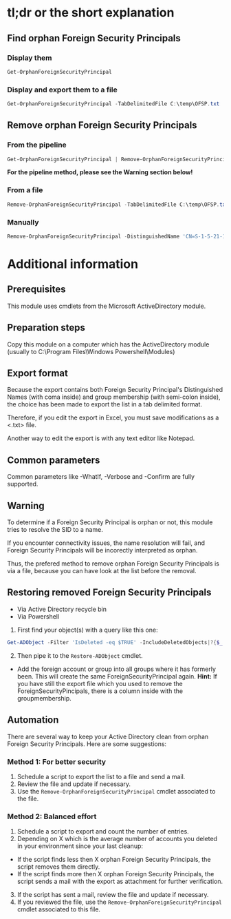 # tl;dr or the short explanation
## Find orphan Foreign Security Principals
### Display them
```Powershell
Get-OrphanForeignSecurityPrincipal
```
### Display and export them to a file
```Powershell
Get-OrphanForeignSecurityPrincipal -TabDelimitedFile C:\temp\OFSP.txt
```
## Remove orphan Foreign Security Principals
### From the pipeline
```Powershell
Get-OrphanForeignSecurityPrincipal | Remove-OrphanForeignSecurityPrincipal
```
**For the pipeline method, please see the Warning section below!**
### From a file
```Powershell
Remove-OrphanForeignSecurityPrincipal -TabDelimitedFile C:\temp\OFSP.txt
```
### Manually
```Powershell
Remove-OrphanForeignSecurityPrincipal -DistinguishedName 'CN=S-1-5-21-1234567890-1234567890-1234567890-12345,CN=ForeignSecurityPrincipals,DC=contoso,DC=com'
```
# Additional information
## Prerequisites
This module uses cmdlets from the Microsoft ActiveDirectory module.
## Preparation steps
Copy this module on a computer which has the ActiveDirectory module
(usually to C:\Program Files\Windows Powershell\Modules)
## Export format
Because the export contains both Foreign Security Principal's Distinguished Names (with coma inside)
and group membership (with semi-colon inside), the choice has been made to export the list in a tab delimited format.

Therefore, if you edit the export in Excel, you must save modifications as a <.txt> file.

Another way to edit the export is with any text editor like Notepad.
## Common parameters
Common parameters like -WhatIf, -Verbose and -Confirm are fully supported.
## Warning
To determine if a Foreign Security Principal is orphan or not,
this module tries to resolve the SID to a name.

If you encounter connectivity issues, the name resolution will fail,
and Foreign Security Principals will be incorectly interpreted as orphan.

Thus, the prefered method to remove orphan Foreign Security Principals is via a file,
because you can have look at the list before the removal.
## Restoring removed Foreign Security Principals
- Via Active Directory recycle bin
- Via Powershell
1. First find your object(s) with a query like this one:
```Powershell
Get-ADObject -Filter 'IsDeleted -eq $TRUE' -IncludeDeletedObjects|?{$_.DistinguishedName -like "CN=S-*"}
```
2. Then pipe it to the `Restore-ADObject` cmdlet.
- Add the foreign account or group into all groups where it has formerly been.
This will create the same ForeignSecurityPrincipal again.
**Hint:** If you have still the export file which you used to remove the ForeignSecurityPincipals,
there is a column inside with the groupmembership.
## Automation
There are several way to keep your Active Directory clean from orphan Foreign Security Principals.
Here are some suggestions:
### Method 1: For better security
1. Schedule a script to export the list to a file and send a mail.
2. Review the file and update if necessary.
3. Use the `Remove-OrphanForeignSecurityPrincipal` cmdlet associated to the file.
### Method 2: Balanced effort
1. Schedule a script to export and count the number of entries.
2. Depending on X which is the average number of accounts you deleted in your environment since your last cleanup:
- If the script finds less then X orphan Foreign Security Principals,
the script removes them directly.
- If the script finds more then X orphan Foreign Security Principals,
the script sends a mail with the export as attachment for further verification.
3. If the script has sent a mail, review the file and update if necessary.
4. If you reviewed the file, use the `Remove-OrphanForeignSecurityPrincipal` cmdlet associated to this file.
